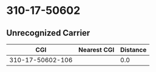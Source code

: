 # 310-17-50602
## Unrecognized Carrier


| CGI | Nearest CGI | Distance |
|-----|-------------|----------|
| 310-17-50602-106 |  | 0.0 |
